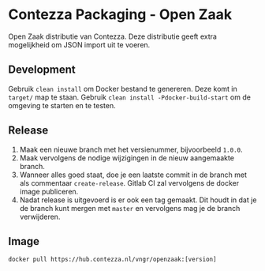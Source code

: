# Contezza Packaging - Open Zaak

Open Zaak distributie van Contezza. Deze distributie geeft extra mogelijkheid om JSON import uit te voeren.  

## Development

Gebruik `clean install` om Docker bestand te genereren. Deze komt in `target/` map te staan. Gebruik `clean install -Pdocker-build-start` om de omgeving te starten en te testen.

## Release

1. Maak een nieuwe branch met het versienummer, bijvoorbeeld `1.0.0`. 
2. Maak vervolgens de nodige wijzigingen in de nieuw aangemaakte branch. 
3. Wanneer alles goed staat, doe je een laatste commit in de branch met als commentaar `create-release`. Gitlab CI zal vervolgens de docker image publiceren. 
4. Nadat release is uitgevoerd is er ook een tag gemaakt. Dit houdt in dat je de branch kunt mergen met `master` en vervolgens mag je de branch verwijderen.

## Image

```
docker pull https://hub.contezza.nl/vngr/openzaak:[version]
```